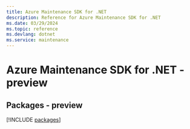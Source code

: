```yaml
---
title: Azure Maintenance SDK for .NET
description: Reference for Azure Maintenance SDK for .NET
ms.date: 03/29/2024
ms.topic: reference
ms.devlang: dotnet
ms.service: maintenance
---
```

# Azure Maintenance SDK for .NET - preview
## Packages - preview
[!INCLUDE [packages](maintenance-index.md)]
